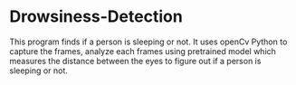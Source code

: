 # Drowsiness-Detection
This program finds if a person is sleeping or not. It uses openCv Python to capture the frames, analyze each frames using pretrained model which measures the distance between the eyes to figure out if a person is sleeping or not.
